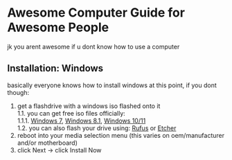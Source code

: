 # Awesome Computer Guide for Awesome People
jk you arent awesome if u dont know how to use a computer

## Installation: Windows
basically everyone knows how to install windows at this point, if you dont though:<br>
1. get a flashdrive with a windows iso flashed onto it<br>
    1.1. you can get free iso files officially:<br>
    1.1.1. [Windows 7](https://www.heidoc.net/joomla/technology-science/microsoft/67-microsoft-windows-and-office-iso-download-tool), [Windows 8.1](https://www.microsoft.com/en-us/software-download/windows8), [Windows 10/11](https://www.microsoft.com/en-us/software-download/windows10)<br>
    1.2. you can also flash your drive using: [Rufus](https://rufus.ie/en/) or [Etcher](https://etcher.balena.io/)<br>
2. reboot into your media selection menu (this varies on oem/manufacturer and/or motherboard)<br>
3. click Next -> click Install Now<br>
